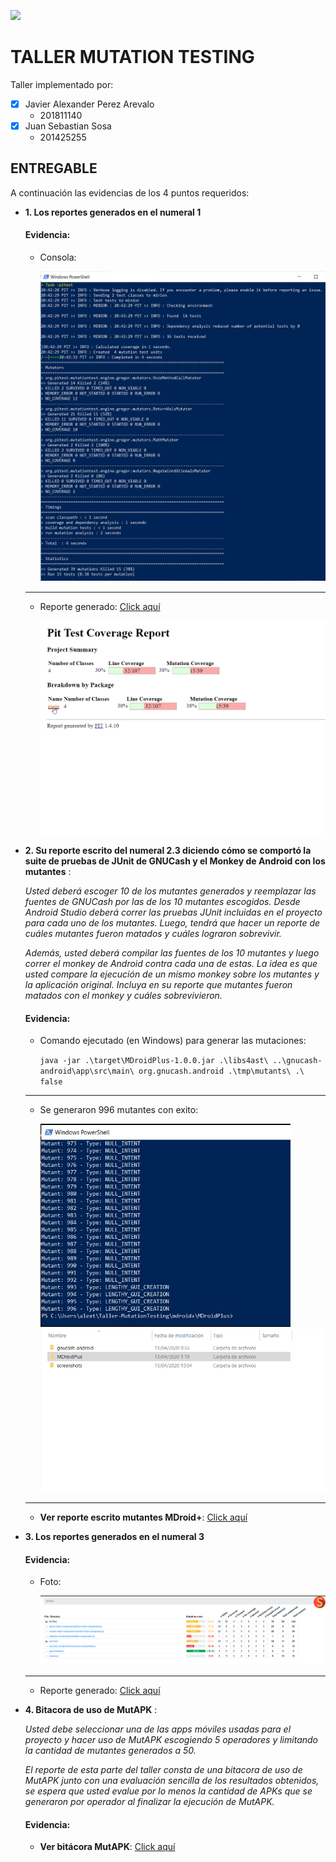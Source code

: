 ![](https://raw.github.com/jssosa10/Taller-MutationTesting/master/common/images/logo-uniandes.png)

# TALLER MUTATION TESTING

Taller implementado por:
- [x] Javier Alexander Perez Arevalo
    - 201811140
- [x] Juan Sebastian Sosa
    - 201425255

## ENTREGABLE
A continuación las evidencias de los 4 puntos requeridos:

* **1. Los reportes generados en el numeral 1**

    #### Evidencia:
    
    * Consola:
    
       <img src="/pitest/screenshot/pitest-screenshot.JPG" width="600" >
    
    ***
    
    * Reporte generado: [Click aquí](https://htmlpreview.github.io/?https://raw.githubusercontent.com/jssosa10/Taller-MutationTesting/master/pitest/java-to-do/build/reports/pitest/202004122042/index.html)
    
       <img src="pitest/screenrecord/pitest-screenrecord.gif" width="500" >

* **2. Su reporte escrito del numeral 2.3 diciendo cómo se comportó la suite de pruebas de JUnit de GNUCash y el Monkey de Android con los mutantes** :

    *Usted deberá escoger 10 de los mutantes generados y reemplazar las fuentes de GNUCash por las de los 10 mutantes escogidos. Desde Android Studio deberá correr las pruebas JUnit incluidas en el proyecto para cada uno de los mutantes. Luego, tendrá que hacer un reporte de cuáles mutantes fueron matados y cuáles lograron sobrevivir.*

    *Además, usted deberá compilar las fuentes de los 10 mutantes y luego correr el monkey de Android contra cada una de estas. La idea es que usted compare la ejecución de un mismo monkey sobre los mutantes y la aplicación original. Incluya en su reporte que mutantes fueron matados con el monkey y cuáles sobrevivieron.*
    
    #### Evidencia:
    
    * Comando ejecutado (en Windows) para generar las mutaciones:

       ```java -jar .\target\MDroidPlus-1.0.0.jar .\libs4ast\ ..\gnucash-android\app\src\main\ org.gnucash.android .\tmp\mutants\ .\ false```
    
    ***
    
    * Se generaron 996 mutantes con exito:
    
       <img src="mdroid+/screenshots/MDroidPlus-screenshot-ok.JPG" width="400" >
    
       <img src="mdroid+/screenrecords/MDroidPlus-screenrecord-allmutants.gif" width="500" >
    
    ***
    
    * **Ver reporte escrito mutantes MDroid+**: [Click aquí](https://github.com/jssosa10/Taller-MutationTesting/wiki/2.-Reporte-escrito-MDroidPlus)

* **3. Los reportes generados en el numeral 3**

    #### Evidencia:
    
    * Foto:
    
       <img src="/stryker/report_screen.png">
    
    ***
    
    * Reporte generado: [Click aquí](https://htmlpreview.github.io/?https://raw.githubusercontent.com/jssosa10/Taller-MutationTesting/master/stryker/reports/mutation/html/index.html)

* **4. Bitacora de uso de MutAPK** :

    *Usted debe seleccionar una de las apps móviles usadas para el proyecto y hacer uso de MutAPK escogiendo 5 operadores y limitando la cantidad de mutantes generados a 50.*

    *El reporte de esta parte del taller consta de una bitacora de uso de MutAPK junto con una evaluación sencilla de los resultados obtenidos, se espera que usted evalue por lo menos la cantidad de APKs que se generaron por operador al finalizar la ejecución de MutAPK.*

    #### Evidencia:
    
    * **Ver bitácora MutAPK**: [Click aquí](https://github.com/jssosa10/Taller-MutationTesting/wiki/4.-Bit%C3%A1cora-MutAPK)
